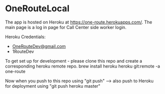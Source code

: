 # OneRouteLocal

The app is hosted on Heroku at https://one-route.herokuapps.com/. The main page is a log in page for Call Center side worker login. 

Heroku Credentials:
- OneRouteDev@gmail.com
- 1RouteDev

To get set up for development - please clone this repo and create a corresponding heroku remote repo.
brew install heroku
heroku git:remote -a one-route

Now when you push to this repo using "git push" --> also push to Heroku for deployment using "git push heroku master"
